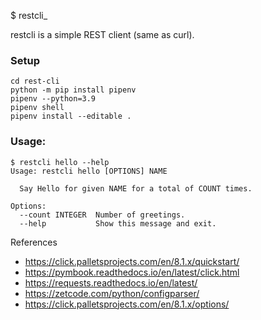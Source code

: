 $ restcli_

  restcli is a simple REST client (same as curl).

### Setup

```
cd rest-cli
python -m pip install pipenv
pipenv --python=3.9
pipenv shell
pipenv install --editable .
```

### Usage:

```
$ restcli hello --help
Usage: restcli hello [OPTIONS] NAME

  Say Hello for given NAME for a total of COUNT times.

Options:
  --count INTEGER  Number of greetings.
  --help           Show this message and exit.
```

References

- https://click.palletsprojects.com/en/8.1.x/quickstart/
- https://pymbook.readthedocs.io/en/latest/click.html
- https://requests.readthedocs.io/en/latest/
- https://zetcode.com/python/configparser/
- https://click.palletsprojects.com/en/8.1.x/options/

